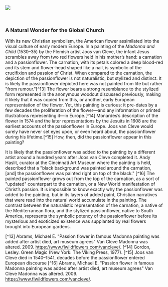 <a href="https://www.juncture-digital.org"><img src="https://juncture-digital.github.io/juncture/static/images/ve-button.png"></a>

<param ve-config
       title="Passionflower: Christian Curiosity, Exotic Vine, Tropical Fruit"
       source-image="https://upload.wikimedia.org/wikipedia/commons/1/1b/MJ_Heade_Passion_Flowers_and_Hummingbirds.jpg"
       banner="https://upload.wikimedia.org/wikipedia/commons/1/1b/MJ_Heade_Passion_Flowers_and_Hummingbirds.jpg"
       height=100
       author="Theo Detweiler, Willa Frank, and Rose Kent"
       layout="vertical">
        
     

### A Natural Wonder for the Global Church

With its new Christian symbolism, the American flower assimilated into the visual culture of early modern Europe. In a painting of the *Madonna and Child* (1530–35) by the Flemish artist Joos van Cleve, the infant Jesus scrambles away from two red flowers held in his mother’s hand: a carnation and a passionflower. The carnation, with its petals colored a deep blood-red and its stem and flower-head shaped like a nail, is symbolic of the crucifixion and passion of Christ. When compared to the carnation, the depiction of the passionflower is not naturalistic, but stylized and distinct. It is likely the passionflower depicted here was not painted from life but rather "from rumour."[^13] The flower bears a strong resemblance to the stylized form represented in the anonymous woodcut discussed previously, making it likely that it was copied from this, or another, early European representation of the flower. Yet, this painting is curious: it pre-dates by a few decades the proliferation of the flower—and any information or printed illustrations representing it—in Europe.[^14] Monardes’s description of the flower in 1574 and the later representations by the Jesuits in 1608 are the earliest accounts of the passionflower in Europe. Joos van Cleve would surely have never set eyes upon, or even heard about, the passionflower during his lifetime.[^15] How, then, did the passionflower appear in this painting?

<param ve-image 
       src="https://upload.wikimedia.org/wikipedia/commons/thumb/d/d1/Cleve_-_Madonna_and_Child%2C_1530-1535%2C_1981.130.jpg/256px-Cleve_-_Madonna_and_Child%2C_1530-1535%2C_1981.130.jpg?20221104122843"
       caption="Joos van Cleve’s *Madonna and Child* (1530-35)."
       description="Image source: Wikimedia Commons"
       fit="contain">

It is likely that the passionflower was added to the painting by a different artist around a hundred years after Joos van Cleve completed it. Andy Haslit, curator at the Cincinnati Art Museum where the painting is held, described that a "black background was painted around the carnation, [and] the passionflower was painted right on top of the black." [^16] The painted passionflower grows out from the top of the carnation, as a sort of "updated" counterpart to the carnation, or a New World manifestation of Christ’s passion. It is impossible to know exactly why the passionflower was added to the painting, but in its layers of added paint, Christian narratives that were read into the natural world accumulate in the painting. The contrast between the naturalistic representation of the carnation, a native of the Mediterranean flora, and the stylized passionflower, native to South America, represents the symbolic potency of the passionflower before its mysterious and exoticized existence was supplanted by real flowers brought into European gardens. 
	


[^13] Abrams, Michael E. "Passion flower in famous Madonna painting was added after artist died, art museum agrees" Van Cleve Madonna was altered. 2009. https://www.flwildflowers.com/vancleve/.
[^14] Gordon, Lesley. Green Magic (New York: The Viking Press, 1977).
[^15] Joos van Cleve died in 1540–1541, decades before the passionflower entered European discourse
[^16]  Abrams, Michael E. "Passion flower in famous Madonna painting was added after artist died, art museum agrees" Van Cleve Madonna was altered. 2009. https://www.flwildflowers.com/vancleve/.
